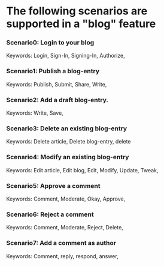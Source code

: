 # The following scenarios are supported in a "blog" feature

### Scenario0: Login to your blog
Keywords: Login, Sign-In, Signing-In, Authorize,

### Scenario1: Publish a blog-entry
Keywords: Publish, Submit, Share, Write,

### Scenario2: Add a draft blog-entry.
Keywords: Write, Save,

### Scenario3: Delete an existing blog-entry
Keywords: Delete article, Delete blog-entry, delete

### Scenario4: Modify an existing blog-entry
Keywords: Edit article, Edit blog, Edit, Modify, Update, Tweak, 

### Scenario5: Approve a comment
Keywords: Comment, Moderate, Okay, Approve,

### Scenario6: Reject a comment
Keywords: Comment, Moderate, Reject, Delete, 

### Scenario7: Add a comment as author
Keywords: Comment, reply, respond, answer,
